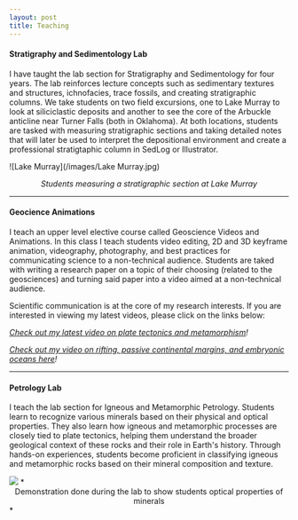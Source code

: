 ```yaml
---
layout: post
title: Teaching
---
```

#### Stratigraphy and Sedimentology Lab
I have taught the lab section for Stratigraphy and Sedimentology for four years. The lab reinforces lecture concepts such as sedimentary textures and structures, ichnofacies, trace fossils, and creating stratigraphic columns. We take students on two field excursions, one to Lake Murray to look at siliciclastic deposits and another to see the core of the Arbuckle anticline near Turner Falls (both in Oklahoma). At both locations, students are tasked with measuring stratigraphic sections and taking detailed notes that will later be used to interpret the depositional environment and create a professional stratigtaphic column in SedLog or Illustrator. 

![Lake Murray](/images/Lake Murray.jpg)
*<center>Students measuring a stratigraphic section at Lake Murray</center>*

----

#### Geocience Animations
I teach an upper level elective course called Geoscience Videos and Animations. In this class I teach students video editing, 2D and 3D keyframe animation, videography, photography, and best practices for communicating science to a non-technical audience. Students are taked with writing a research paper on a topic of their choosing (related to the geosciences) and turning said paper into a video aimed at a non-technical audience. 

Scientific communication is at the core of my research interests. If you are interested in viewing my latest videos, please click on the links below:

*[Check out my latest video on plate tectonics and metamorphism](https://www.youtube.com/watch?v=dxTFkfzPX-s&t=237s)!*

*[Check out my video on rifting, passive continental margins, and embryonic oceans here](https://www.youtube.com/watch?v=HQqrfIVkctM&t)!*

----

#### Petrology Lab
I teach the lab section for Igneous and Metamorphic Petrology. Students learn to recognize various minerals based on their physical and optical properties. They also learn how igneous and metamorphic processes are closely tied to plate tectonics, helping them understand the broader geological context of these rocks and their role in Earth's history. Through hands-on experiences, students become proficient in classifying igneous and metamorphic rocks based on their mineral composition and texture.

<img src="{{ site.baseurl }}images/IMG_4105%202.gif">
*<center>Demonstration done during the lab to show students optical properties of minerals</center>*







